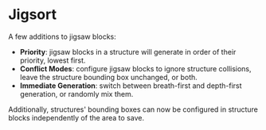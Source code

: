 # Jigsort

A few additions to jigsaw blocks:

- **Priority**: jigsaw blocks in a structure will generate in order of their priority, lowest first.
- **Conflict Modes**: configure jigsaw blocks to ignore structure collisions, leave the structure bounding box unchanged, or both.
- **Immediate Generation**: switch between breath-first and depth-first generation, or randomly mix them.

Additionally, structures' bounding boxes can now be configured in structure blocks independently of the area to save.